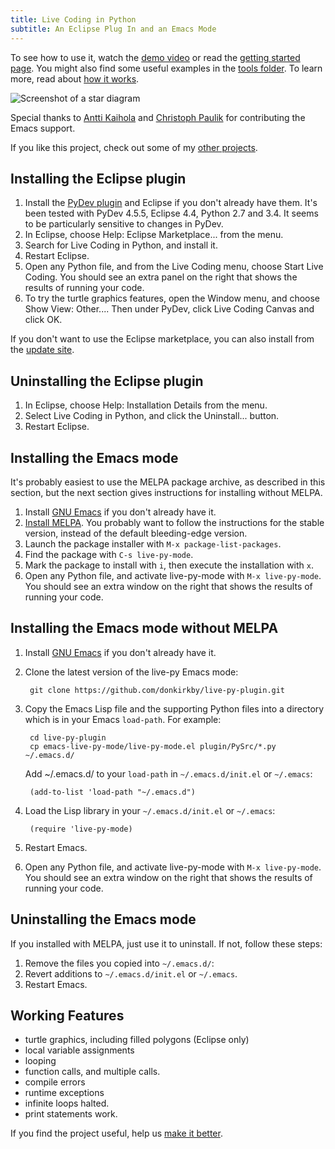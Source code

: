```yaml
---
title: Live Coding in Python
subtitle: An Eclipse Plug In and an Emacs Mode
---
```

To see how to use it, watch the [demo video][video] or read the 
[getting started page][starting]. You might also find some useful examples in
the [tools folder][tools]. To learn more, read about [how it works][how].

![Screenshot of a star diagram][screenshot]

Special thanks to [Antti Kaihola][akaihola] and [Christoph Paulik][cpaulik] for
contributing the Emacs support.

If you like this project, check out some of my [other projects][projects].

[how]: http://donkirkby.github.io/live-py-plugin/howitworks
[screenshot]: http://donkirkby.github.com/live-py-plugin/images/demo_star.png
[akaihola]: https://github.com/akaihola
[cpaulik]: https://github.com/cpaulik

Installing the Eclipse plugin
-----------------------------

1. Install the [PyDev plugin][pydev] and Eclipse if you don't already have them.
   It's been tested with PyDev 4.5.5, Eclipse 4.4, Python 2.7 and 3.4. It
   seems to be particularly sensitive to changes in PyDev.
2. In Eclipse, choose Help: Eclipse Marketplace... from the menu.
3. Search for Live Coding in Python, and install it.
4. Restart Eclipse.
5. Open any Python file, and from the Live Coding menu, choose Start Live Coding.
   You should see an extra panel on the right that shows the results of running
   your code.
6. To try the turtle graphics features, open the Window menu, and choose 
   Show View: Other.... Then under PyDev, click Live Coding Canvas and click OK.

If you don't want to use the Eclipse marketplace, you can also install from the
[update site][update].

[update]: http://donkirkby.github.io/live-py-plugin/update

Uninstalling the Eclipse plugin
-------------------------------

1. In Eclipse, choose Help: Installation Details from the menu.
2. Select Live Coding in Python, and click the Uninstall... button.
3. Restart Eclipse.

Installing the Emacs mode
-------------------------
It's probably easiest to use the MELPA package archive, as described in this
section, but the next section gives instructions for installing without MELPA.

1. Install [GNU Emacs][emacs] if you don't already have it.
2. [Install MELPA][melpa]. You probably want to follow the instructions
    for the stable version, instead of the default bleeding-edge version.
3. Launch the package installer with `M-x package-list-packages`.
4. Find the package with `C-s live-py-mode`.
5. Mark the package to install with `i`, then execute the installation with
    `x`.
6. Open any Python file, and activate live-py-mode with `M-x live-py-mode`.
   You should see an extra window on the right that shows the results of running
   your code.

Installing the Emacs mode without MELPA
---------------------------------------
1. Install [GNU Emacs][emacs] if you don't already have it.
2. Clone the latest version of the live-py Emacs mode:

        git clone https://github.com/donkirkby/live-py-plugin.git

3. Copy the Emacs Lisp file and the supporting Python files into a directory
   which is in your Emacs `load-path`. For example:

        cd live-py-plugin
        cp emacs-live-py-mode/live-py-mode.el plugin/PySrc/*.py ~/.emacs.d/

   Add ~/.emacs.d/ to your `load-path` in `~/.emacs.d/init.el` or `~/.emacs`:

        (add-to-list 'load-path "~/.emacs.d")
4. Load the Lisp library in your `~/.emacs.d/init.el` or `~/.emacs`:

        (require 'live-py-mode)
5. Restart Emacs.
6. Open any Python file, and activate live-py-mode with `M-x live-py-mode`.
   You should see an extra window on the right that shows the results of running
   your code.

[melpa]: https://melpa.org/#/getting-started

Uninstalling the Emacs mode
---------------------------
If you installed with MELPA, just use it to uninstall. If not, follow these
steps:

1. Remove the files you copied into `~/.emacs.d/`:
2. Revert additions to `~/.emacs.d/init.el` or `~/.emacs`.
3. Restart Emacs.

Working Features
----------------
- turtle graphics, including filled polygons (Eclipse only)
- local variable assignments
- looping
- function calls, and multiple calls.
- compile errors
- runtime exceptions
- infinite loops halted.
- print statements work.

If you find the project useful, help us [make it better][contributing].

[pydev]: http://pydev.org/download.html
[video]: http://www.youtube.com/watch?v=LV3aFRHlAEQ
[starting]: http://donkirkby.github.com/live-py-plugin/getting_started
[emacs]: http://www.gnu.org/software/emacs/
[tools]: https://github.com/donkirkby/live-py-plugin/tree/master/test/PySrc/tools
[projects]: http://donkirkby.github.io/
[contributing]: https://github.com/donkirkby/live-py-plugin/blob/master/CONTRIBUTING.md
